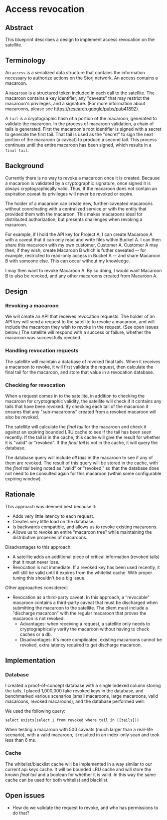 # Access revocation

## Abstract

This blueprint describes a design to implement access revocation on the
satellite.

## Terminology

An `access` is a serialized data structure that contains the information
necessary to authorize actions on the Storj network. An access contains a
macaroon.

A `macaroon` is a structured token included in each call to the satellite. The
macaroon contains a key identifier, any "caveats" that may restrict the
macaroon's privileges, and a signature. (For more information about macaroons,
please see https://research.google/pubs/pub41892).

A `tail` is a cryptographic hash of a portion of the macaroon, generated to
validate the macaroon. In the process of macaroon validation, a chain of tails
is generated. First the macaroon's root identifier is signed with a secret to
generate the first tail. That tail is used as the "secret" to sign the next
portion of the macaroon (a caveat) to produce a second tail. This process
continues until the entire macaroon has been signed, which results in a `final
tail`.

## Background

Currently there is no way to revoke a macaroon once it is created. Because a
macaroon is validated by a cryptographic signature, once signed it is always
cryptographically valid. Thus, if the macaroon does not contain an expiration
caveat its privileges will never be revoked or expire.

The holder of a macaroon can create new, further-caveated macaroons without
coordinating with a centralized service or with the entity that provided them
with the macaroon. This makes macaroons ideal for distributed authorization, but
presents challenges when revoking a macaroon.

For example, if I hold the API key for Project A, I can create Macaroon A with a
caveat that it can only read and write files within Bucket A. I can
then share this macaroon with my own customer, Customer A. Customer A may then,
if they wish, create Macaroon B which is futher caveated -- for example,
restricted to read-only access in Bucket A -- and share Macaroon B with someone
else. This can occur without my knowledge.

I may then want to revoke Macaroon A. By so doing, I would want Macaroon B to
also be revoked, and any other macaroons created from Macaroon A.

## Design

### Revoking a macaroon

We will create an API that receives revocation requests. The holder of an API
key will send a request to the satellite to revoke a macaroon, and will include
the macaroon they wish to revoke in the request. (See open issues below.) The
satellite will respond with a success or failure, whether the macaroon was
successfully revoked.

### Handling revocation requests

The satellite will maintain a database of revoked final tails. When it receives
a macaroon to revoke, it will first validate the request, then calculate the
final tail for the macaroon, and store that value in a revocation database.

### Checking for revocation

When a request comes in to the satellite, in addition to checking the macaroon
for cryptographic validity, the satellite will check if it contains any tails
that have been revoked. By checking each tail of the macaroon it ensures that
any "sub-macaroons" created from a revoked macaroon will also be revoked.

The satellite will calculate the _final tail_ for the macaroon and check it
against an expiring bounded LRU cache to see if the tail has been seen recently.
If the tail is in the cache, this cache will give the result for whether it is
"valid" or "revoked". If the _final tail_ is not in the cache, it will query the
database.

The database query will include _all tails_ in the macaroon to see if any of
them are revoked. The result of this query will be stored in the cache, with the
_final tail_ being noted as "valid" or "revoked," so that the database does not
need to be consulted again for this macaroon (within some configurable expiring
window).

## Rationale

This approach was deemed best because it:

- Adds very little latency to each request.
- Creates very little load on the database.
- Is backwards compatible, and allows us to revoke existing macaroons.
- Allows us to revoke an entire "macaroon tree" while maintaining the
  distributive properies of macaroons.

Disadvantages to this approach:

- A satellite adds an additional piece of critical information (revoked tails)
  that it must never lose.
- Revocation is not immediate. If a revoked key has been used recently, it will
  still be valid until it expires from the whitelist cache. With proper tuning
  this shouldn't be a big issue.

Other approaches considered:

- Revocation as a third-party caveat. In this approach, a "revocable" macaroon
  contains a third-party caveat that must be discharged when submitting the
  macaroon to the satellite. The client must include a "discharge macaroon" with
  the regular macaroon that proves the macaroon is not revoked.
    - Advantages: when receiving a request, a satellite only needs to
      cryptographically verify the macaroon without having to check caches or a
      db.
    - Disadvantages: it's more complicated, existing macaroons cannot be
      revoked, extra latency required to get discharge macaroon.

## Implementation

### Database

I created a proof-of-concept database with a single indexed column storing the
tails. I placed 1,000,000 fake revoked keys in the database, and benchmarked
various scenarios (small macaroons, large macaroons, valid macaroons, revoked
macaroons), and the database performed well.

We used the following query:

`select exists(select 1 from revoked where tail in ([tails]))`

When testing a macaroon with 500 caveats (much larger than a real-life
scenario), with a valid macaroon, it resulted in an index-only scan and took
less than 6 ms.

### Cache

The whitelist/blacklist cache will be implemented in a way similar to our
current api keys cache. It will be bounded LRU cache and will store the known
_final tail_ and a boolean for whether it is valid. In this way the same cache
can be used for both whitelist and blacklist.

## Open issues

- How do we validate the request to revoke, and who has permissions to do that?
